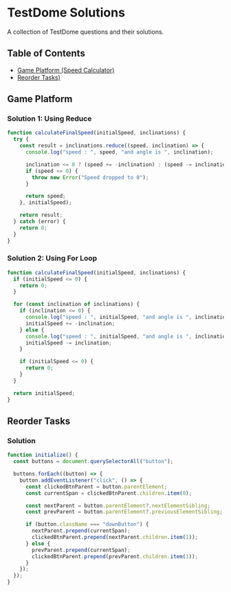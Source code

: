 # TestDome Solutions

A collection of TestDome questions and their solutions.

## Table of Contents

- [Game Platform (Speed Calculator)](#game-platform)
- [Reorder Tasks)](#reorder-tasks)
<!-- Add more questions as they come -->

## Game Platform

### Solution 1: Using Reduce

```javascript
function calculateFinalSpeed(initialSpeed, inclinations) {
  try {
    const result = inclinations.reduce((speed, inclination) => {
      console.log("speed : ", speed, "and angle is ", inclination);

      inclination <= 0 ? (speed += -inclination) : (speed -= inclination);
      if (speed <= 0) {
        throw new Error("Speed dropped to 0");
      }

      return speed;
    }, initialSpeed);

    return result;
  } catch (error) {
    return 0;
  }
}
```

### Solution 2: Using For Loop

```javascript
function calculateFinalSpeed(initialSpeed, inclinations) {
  if (initialSpeed <= 0) {
    return 0;
  }

  for (const inclination of inclinations) {
    if (inclination <= 0) {
      console.log("speed : ", initialSpeed, "and angle is ", inclination);
      initialSpeed += -inclination;
    } else {
      console.log("speed : ", initialSpeed, "and angle is ", inclination);
      initialSpeed -= inclination;
    }

    if (initialSpeed <= 0) {
      return 0;
    }
  }

  return initialSpeed;
}
```


## Reorder Tasks

### Solution

```javascript
function initialize() {
  const buttons = document.querySelectorAll("button");

  buttons.forEach((button) => {
    button.addEventListener("click", () => {
      const clickedBtnParent = button.parentElement;
      const currentSpan = clickedBtnParent.children.item(0);

      const nextParent = button.parentElement?.nextElementSibling;
      const prevParent = button.parentElement?.previousElementSibling;

      if (button.className === "downButton") {
        nextParent.prepend(currentSpan);
        clickedBtnParent.prepend(nextParent.children.item(1));
      } else {
        prevParent.prepend(currentSpan);
        clickedBtnParent.prepend(prevParent.children.item(1));
      }
    });
  });
}
```
